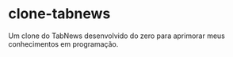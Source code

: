 # clone-tabnews
Um clone do TabNews desenvolvido do zero para aprimorar meus conhecimentos em programação.
